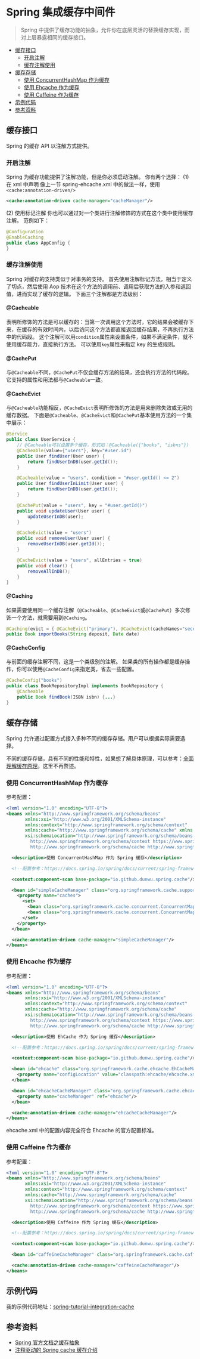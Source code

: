 # Spring 集成缓存中间件

> Spring 中提供了缓存功能的抽象，允许你在底层灵活的替换缓存实现，而对上层暴露相同的缓存接口。

<!-- TOC depthFrom:2 depthTo:3 -->

- [缓存接口](#缓存接口)
  - [开启注解](#开启注解)
  - [缓存注解使用](#缓存注解使用)
- [缓存存储](#缓存存储)
  - [使用 ConcurrentHashMap 作为缓存](#使用-concurrenthashmap-作为缓存)
  - [使用 Ehcache 作为缓存](#使用-ehcache-作为缓存)
  - [使用 Caffeine 作为缓存](#使用-caffeine-作为缓存)
- [示例代码](#示例代码)
- [参考资料](#参考资料)

<!-- /TOC -->

## 缓存接口

Spring 的缓存 API 以注解方式提供。

### 开启注解

Spring 为缓存功能提供了注解功能，但是你必须启动注解。
你有两个选择：
(1) 在 xml 中声明
像上一节 spring-ehcache.xml 中的做法一样，使用`<cache:annotation-driven/>`

```xml
<cache:annotation-driven cache-manager="cacheManager"/>
```

(2) 使用标记注解
你也可以通过对一个类进行注解修饰的方式在这个类中使用缓存注解。
范例如下：

```java
@Configuration
@EnableCaching
public class AppConfig {
}
```

### 缓存注解使用

Spring 对缓存的支持类似于对事务的支持。
首先使用注解标记方法，相当于定义了切点，然后使用 Aop 技术在这个方法的调用前、调用后获取方法的入参和返回值，进而实现了缓存的逻辑。
下面三个注解都是方法级别：

#### @Cacheable

表明所修饰的方法是可以缓存的：当第一次调用这个方法时，它的结果会被缓存下来，在缓存的有效时间内，以后访问这个方法都直接返回缓存结果，不再执行方法中的代码段。
这个注解可以用`condition`属性来设置条件，如果不满足条件，就不使用缓存能力，直接执行方法。
可以使用`key`属性来指定 key 的生成规则。

#### @CachePut

与`@Cacheable`不同，`@CachePut`不仅会缓存方法的结果，还会执行方法的代码段。
它支持的属性和用法都与`@Cacheable`一致。

#### @CacheEvict

与`@Cacheable`功能相反，`@CacheEvict`表明所修饰的方法是用来删除失效或无用的缓存数据。
下面是`@Cacheable`、`@CacheEvict`和`@CachePut`基本使用方法的一个集中展示：

```java
@Service
public class UserService {
    // @Cacheable可以设置多个缓存，形式如：@Cacheable({"books", "isbns"})
    @Cacheable(value={"users"}, key="#user.id")
    public User findUser(User user) {
        return findUserInDB(user.getId());
    }

    @Cacheable(value = "users", condition = "#user.getId() <= 2")
    public User findUserInLimit(User user) {
        return findUserInDB(user.getId());
    }

    @CachePut(value = "users", key = "#user.getId()")
    public void updateUser(User user) {
        updateUserInDB(user);
    }

    @CacheEvict(value = "users")
    public void removeUser(User user) {
        removeUserInDB(user.getId());
    }

    @CacheEvict(value = "users", allEntries = true)
    public void clear() {
        removeAllInDB();
    }
}
```

#### @Caching

如果需要使用同一个缓存注解（`@Cacheable`、`@CacheEvict`或`@CachePut`）多次修饰一个方法，就需要用到`@Caching`。

```java
@Caching(evict = { @CacheEvict("primary"), @CacheEvict(cacheNames="secondary", key="#p0") })
public Book importBooks(String deposit, Date date)
```

#### @CacheConfig

与前面的缓存注解不同，这是一个类级别的注解。
如果类的所有操作都是缓存操作，你可以使用`@CacheConfig`来指定类，省去一些配置。

```java
@CacheConfig("books")
public class BookRepositoryImpl implements BookRepository {
	@Cacheable
	public Book findBook(ISBN isbn) {...}
}
```

## 缓存存储

Spring 允许通过配置方式接入多种不同的缓存存储。用户可以根据实际需要选择。

不同的缓存存储，具有不同的性能和特性，如果想了解具体原理，可以参考：[全面理解缓存原理](https://dunwu.github.io/javatech/#/technology/cache/cache-theory?id=%e5%85%a8%e9%9d%a2%e7%90%86%e8%a7%a3%e7%bc%93%e5%ad%98%e5%8e%9f%e7%90%86)。这里不再赘述。

### 使用 ConcurrentHashMap 作为缓存

参考配置：

```xml
<?xml version="1.0" encoding="UTF-8"?>
<beans xmlns="http://www.springframework.org/schema/beans"
       xmlns:xsi="http://www.w3.org/2001/XMLSchema-instance"
       xmlns:context="http://www.springframework.org/schema/context"
       xmlns:cache="http://www.springframework.org/schema/cache" xmlns:p="http://www.springframework.org/schema/p"
       xsi:schemaLocation="http://www.springframework.org/schema/beans http://www.springframework.org/schema/beans/spring-beans.xsd
         http://www.springframework.org/schema/context https://www.springframework.org/schema/context/spring-context.xsd
         http://www.springframework.org/schema/cache http://www.springframework.org/schema/cache/spring-cache.xsd">

  <description>使用 ConcurrentHashMap 作为 Spring 缓存</description>

  <!--配置参考：https://docs.spring.io/spring/docs/current/spring-framework-reference/integration.html#cache-store-configuration-->

  <context:component-scan base-package="io.github.dunwu.spring.cache"/>

  <bean id="simpleCacheManager" class="org.springframework.cache.support.SimpleCacheManager">
    <property name="caches">
      <set>
        <bean class="org.springframework.cache.concurrent.ConcurrentMapCacheFactoryBean" p:name="default"/>
        <bean class="org.springframework.cache.concurrent.ConcurrentMapCacheFactoryBean" p:name="users"/>
      </set>
    </property>
  </bean>

  <cache:annotation-driven cache-manager="simpleCacheManager"/>
</beans>
```

### 使用 Ehcache 作为缓存

参考配置：

```xml
<?xml version="1.0" encoding="UTF-8"?>
<beans xmlns="http://www.springframework.org/schema/beans"
       xmlns:xsi="http://www.w3.org/2001/XMLSchema-instance"
       xmlns:context="http://www.springframework.org/schema/context"
       xmlns:cache="http://www.springframework.org/schema/cache"
       xsi:schemaLocation="http://www.springframework.org/schema/beans http://www.springframework.org/schema/beans/spring-beans.xsd
         http://www.springframework.org/schema/context https://www.springframework.org/schema/context/spring-context.xsd
         http://www.springframework.org/schema/cache http://www.springframework.org/schema/cache/spring-cache.xsd">

  <description>使用 EhCache 作为 Spring 缓存</description>

  <!--配置参考：https://docs.spring.io/spring/docs/current/spring-framework-reference/integration.html#cache-store-configuration-->

  <context:component-scan base-package="io.github.dunwu.spring.cache"/>

  <bean id="ehcache" class="org.springframework.cache.ehcache.EhCacheManagerFactoryBean">
    <property name="configLocation" value="classpath:ehcache/ehcache.xml"/>
  </bean>

  <bean id="ehcacheCacheManager" class="org.springframework.cache.ehcache.EhCacheCacheManager">
    <property name="cacheManager" ref="ehcache"/>
  </bean>

  <cache:annotation-driven cache-manager="ehcacheCacheManager"/>
</beans>
```

ehcache.xml 中的配置内容完全符合 Ehcache 的官方配置标准。

### 使用 Caffeine 作为缓存

参考配置：

```xml
<?xml version="1.0" encoding="UTF-8"?>
<beans xmlns="http://www.springframework.org/schema/beans"
       xmlns:xsi="http://www.w3.org/2001/XMLSchema-instance"
       xmlns:context="http://www.springframework.org/schema/context"
       xmlns:cache="http://www.springframework.org/schema/cache"
       xsi:schemaLocation="http://www.springframework.org/schema/beans http://www.springframework.org/schema/beans/spring-beans.xsd
         http://www.springframework.org/schema/context https://www.springframework.org/schema/context/spring-context.xsd
         http://www.springframework.org/schema/cache http://www.springframework.org/schema/cache/spring-cache.xsd">

  <description>使用 Caffeine 作为 Spring 缓存</description>

  <!--配置参考：https://docs.spring.io/spring/docs/current/spring-framework-reference/integration.html#cache-store-configuration-->

  <context:component-scan base-package="io.github.dunwu.spring.cache"/>

  <bean id="caffeineCacheManager" class="org.springframework.cache.caffeine.CaffeineCacheManager"/>

  <cache:annotation-driven cache-manager="caffeineCacheManager"/>
</beans>
```

## 示例代码

我的示例代码地址：[spring-tutorial-integration-cache](https://github.com/dunwu/spring-tutorial/tree/master/spring-tutorial/spring-tutorial-integration/spring-tutorial-integration-cache)

## 参考资料

- [Spring 官方文档之缓存抽象](https://docs.spring.io/spring/docs/current/spring-framework-reference/integration.html#cache)
- [注释驱动的 Spring cache 缓存介绍](http://www.ibm.com/developerworks/cn/opensource/os-cn-spring-cache/)
